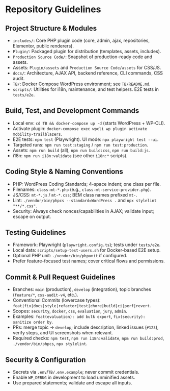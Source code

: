 # Repository Guidelines

## Project Structure & Modules
- `includes/`: Core PHP plugin code (core, admin, ajax, repositories, Elementor, public renderers).
- `Plugin/`: Packaged plugin for distribution (templates, assets, includes).
- `Production Source Code/`: Snapshot of production-ready code and assets.
- Assets: `Plugin/assets` and `Production Source Code/assets` for CSS/JS.
- `docs/`: Architecture, AJAX API, backend reference, CLI commands, CSS audit.
- `TB/`: Docker Compose WordPress environment; see `TB/README.md`.
- `scripts/`: Utilities for i18n, maintenance, and test helpers. E2E tests in `tests/e2e`.

## Build, Test, and Development Commands
- Local env: `cd TB && docker-compose up -d` (starts WordPress + WP-CLI).
- Activate plugin: `docker-compose exec wpcli wp plugin activate mobility-trailblazers`.
- E2E tests: `npm test` (Playwright). UI mode: `npx playwright test --ui`.
- Targeted runs: `npm run test:staging` / `npm run test:production`.
- Assets: `npm run build` (all), `npm run build:css`, `npm run build:js`.
- i18n: `npm run i18n:validate` (see other `i18n:*` scripts).

## Coding Style & Naming Conventions
- PHP: WordPress Coding Standards; 4-space indent; one class per file.
- Filenames: `class-mt-*.php` (e.g., `class-mt-service-provider.php`).
- JS/CSS: `mt-*.js` / `mt-*.css`; BEM class names prefixed `mt-`.
- Lint: `./vendor/bin/phpcs --standard=WordPress .` and `npx stylelint "**/*.css"`.
- Security: Always check nonces/capabilities in AJAX; validate input; escape on output.

## Testing Guidelines
- Framework: Playwright (`playwright.config.ts`); tests under `tests/e2e`.
- Local data: `scripts/setup-test-users.sh` for Docker-based E2E setup.
- Optional PHP unit: `./vendor/bin/phpunit` if configured.
- Prefer feature-focused test names; cover critical flows and permissions.

## Commit & Pull Request Guidelines
- Branches: `main` (production), `develop` (integration), topic branches (`feature/*`, `css-audit-v4`, etc.).
- Conventional Commits (lowercase types): `feat|fix|docs|style|refactor|test|chore|build|ci|perf|revert`.
- Scopes: `security`, `docker`, `css`, `evaluation`, `jury`, `admin`.
- Examples: `feat(evaluation): add bulk export`, `fix(security): sanitize order by`.
- PRs: merge topic → `develop`; include description, linked issues (`#123`), verify steps, and UI screenshots when relevant.
- Required checks: `npm test`, `npm run i18n:validate`, `npm run build:prod`, `./vendor/bin/phpcs`, `npx stylelint`.

## Security & Configuration
- Secrets via `.env`/`TB/.env.example`; never commit credentials.
- Enable `WP_DEBUG` in development to load unminified assets.
- Use prepared statements; validate and escape all inputs.

